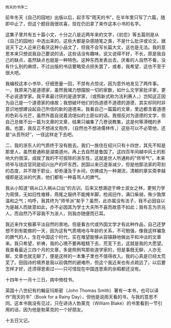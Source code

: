     雨天的书序二 

   前年冬天《自己的园地》出版以后，起手写“雨天的书”，在半年里只写了六篇，随即中止了，但这个题目我很欢喜，现在仍旧拿了来作这本小书的名字。

   这集子里共有五十篇小文，十分之八是近两年来的文字，《初恋》等五篇则是从《自己的园地》中选出来的。这些大都是杂感随笔之类，不是什么批评或论文。据说天下之人近来已看厌这种小品文了，但我不会写长篇大文，这也是无法。我的意思本来只想说我自己要说的话，这些话没有趣味，说又说得不好，不长，原是我自己的缺点，虽然缺点也就是一种特色。这种东西发表出去，厌看的人自然不看，没有什么别的麻烦，不过出版的书店要略受点损失罢了，或者，我希望，这也不至于很大吧。

   我编校这本小书毕，仔细思量一回，不禁有点惊诧，因为意外地发见了两件事。一，我原来乃是道德家，虽然我竭力想摆脱一切的家数，如什么文学家批评家，更不必说道学家。我平素最讨厌的是道学家，（或照新式称为法利赛人，）岂知这正因为自己是一个道德家的缘故；我想破坏他们的伪道德不道德的道德，其实却同时非意识地想建设起自己所信的新的道德来。我看自己一篇篇的文章，里边都含着道德的色彩与光芒，虽然外面自说着流氓似的土匪似的话。我很反对为道德的文学，但自己总做不出一篇为文章的文章，结果只编集了几卷说教集，这是何等滑稽的矛盾。也罢，我反正不想进文苑传，（自然也不想进儒林传，）这些可以不必管他，还是“从吾所好”，一径这样走下去吧。

   二，我的浙东人的气质终于没有脱去。我们一族住在绍兴只有十四世，其先不知是那里人，虽然普通称是湖南道州，再上去自然是鲁国了。这四百年间越中风土的影响大约很深，成就了我的不可拔除的浙东性，这就是世人所通称的“师爷气”。本来师爷与钱店官同是绍兴出产的坏东西，民国以来已逐渐减少，但是他那法家的苛刻的态度，并不限于职业，却弥漫及于乡间，仿佛成为一种潮流，清朝的章实斋李越缦即是这派的代表，他们都有一种喜骂人的脾气。

   我从小知道“病从口入祸从口出”的古训，后来又想溷迹于绅士淑女之林，更努力学为周慎，无如旧性难移，燕尾之服终不能掩羊脚，检阅旧作，满口柴胡，殊少敦厚温和之气；呜呼，我其终为“师爷派”矣乎？虽然，此亦属没有法子，我不必因自以为是越人而故意如此，亦不必因其为学士大夫所不喜而故意不如此；我有志为京兆人，而自然乃不容我不为浙人，则我亦随便而已耳。

   我近来作文极慕平淡自然的景地。但是看古代或外国文学才有此种作品，自己还梦想不到有能做的一天，因为这有气质境地与年龄的关系，不可勉强，像我这样褊急的脾气的人，生在中国这个时代，实在难望能够从容镇静地做出平和冲淡的文章来。我只希望，祈祷，我的心境不要再粗糙下去，荒芜下去，这就是我的大愿望。我查看最近三四个月的文章，多是照例骂那些道学家的，但是事既无聊，人亦无聊，文章也就无聊了，便是这样的一本集子里也不值得收入。我的心真是已经太荒芜了。田园诗的境界是我以前偶然的避难所，但这个我近来也有点疏远了。以后要怎样才好，还须得思索过——只可惜现在中国连思索的余暇都还没有。

   十四年十一月十三日，病中倚枕书。

   英国十八世纪有约翰妥玛斯密（John Thomas Smith）著有一本书，也可以译作“雨天的书”（Book for a Rainy Day），但他是说雨天看的书，与我的意思不同。这本书我没有见过，只在讲诗人勃莱克（William Blake）的书里看到一节引用的话，因为他是勃莱克的一个好朋友。

   十五日又记。


